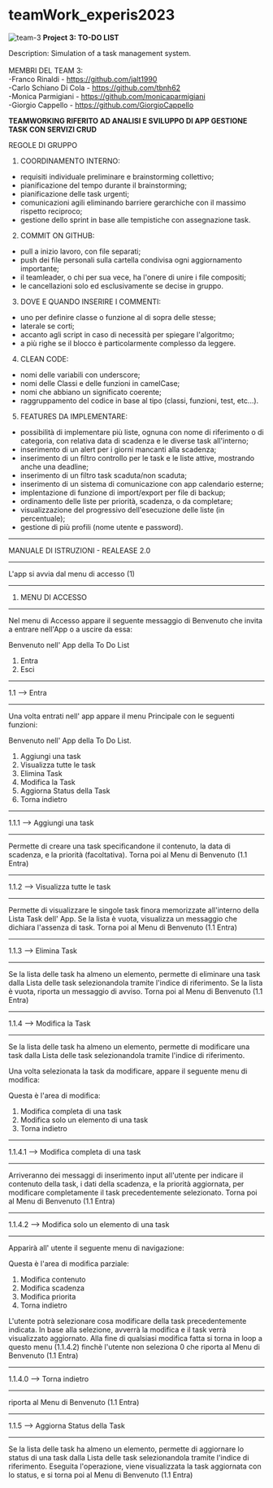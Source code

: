 # teamWork_experis2023
![team-3](https://github.com/simonedimeglio/4_teams_Python_Academy_2023/assets/78272736/e62315dc-1c7c-4b43-9183-cfbacae543ea)
**Project 3: TO-DO LIST**

   Description: Simulation of a task management system.    
      <br>
MEMBRI DEL TEAM 3: <br>
 -Franco Rinaldi - https://github.com/jalt1990 <br>
 -Carlo Schiano Di Cola - https://github.com/tbnh62 <br>
 -Monica Parmigiani - https://github.com/monicaparmigiani <br>
 -Giorgio Cappello - https://github.com/GiorgioCappello <br>

**TEAMWORKING RIFERITO AD ANALISI E SVILUPPO
DI APP GESTIONE TASK CON SERVIZI CRUD**


REGOLE DI GRUPPO

1. COORDINAMENTO INTERNO:
  - requisiti individuale preliminare e brainstorming collettivo;
  - pianificazione del tempo durante il brainstorming;
  - pianificazione delle task urgenti;
  - comunicazioni agili eliminando barriere gerarchiche con il massimo rispetto reciproco;
  - gestione dello sprint in base alle tempistiche con assegnazione task.

2. COMMIT ON GITHUB:
  - pull a inizio lavoro, con file separati;
  - push dei file personali sulla cartella condivisa ogni aggiornamento importante;
  - il teamleader, o chi per sua vece, ha l'onere di unire i file compositi;
  - le cancellazioni solo ed esclusivamente se decise in gruppo.

3. DOVE E QUANDO INSERIRE I COMMENTI:
  - uno per definire classe o funzione al di sopra delle stesse;
  - laterale se corti;
  - accanto agli script in caso di necessità per spiegare l'algoritmo;
  - a più righe se il blocco è particolarmente complesso da leggere.

4. CLEAN CODE:
  - nomi delle variabili con underscore;
  - nomi delle Classi e delle funzioni in camelCase;
  - nomi che abbiano un significato coerente;
  - raggruppamento del codice in base al tipo (classi, funzioni, test, etc...).
  
5. FEATURES DA IMPLEMENTARE:
  - possibilità di implementare più liste, ognuna con nome di riferimento o di categoria,
    con relativa data di scadenza e le diverse task all'interno;
  - inserimento di un alert per i giorni mancanti alla scadenza;
  - inserimento di un filtro controllo per le task e le liste attive, mostrando anche una deadline;
  - inserimento di un filtro task scaduta/non scaduta;
  - inserimento di un sistema di comunicazione con app calendario esterne;
  - implentazione di funzione di import/export per file di backup;
  - ordinamento delle liste per priorità, scadenza, o da completare;
  - visualizzazione del progressivo dell'esecuzione delle liste (in percentuale);
  - gestione di più profili (nome utente e password).




____________________________________________________________
MANUALE DI ISTRUZIONI - REALEASE 2.0
____________________________________________________________
L'app si avvia dal menu di accesso (1)


____________________________________________________________
1. MENU DI ACCESSO
____________________________________________________________
Nel menu di Accesso appare il seguente messaggio di Benvenuto che invita a entrare nell'App
o a uscire da essa:

Benvenuto nell' App della To Do List
1. Entra
0. Esci


____________________________________________________________
1.1 --> Entra
____________________________________________________________
Una volta entrati nell' app appare il menu Principale con le seguenti funzioni:

Benvenuto nell' App della To Do List.
1. Aggiungi una task
2. Visualizza tutte le task
3. Elimina Task
4. Modifica la Task
5. Aggiorna Status della Task        
0. Torna indietro


____________________________________________________________
1.1.1 --> Aggiungi una task
____________________________________________________________
Permette di creare una task specificandone il contenuto, la data di scadenza,
e la priorità (facoltativa).
Torna poi al Menu di Benvenuto (1.1 Entra)


____________________________________________________________
1.1.2 --> Visualizza tutte le task
____________________________________________________________
Permette di visualizzare le singole task finora memorizzate all'interno della
Lista Task dell' App. Se la lista è vuota, visualizza un messaggio che dichiara
l'assenza di task.
Torna poi al Menu di Benvenuto (1.1 Entra)


____________________________________________________________
1.1.3 --> Elimina Task
____________________________________________________________
Se la lista delle task ha almeno un elemento, permette di eliminare una task
dalla Lista delle task selezionandola tramite l'indice di riferimento.
Se la lista è vuota, riporta un messaggio di avviso.
Torna poi al Menu di Benvenuto (1.1 Entra)


____________________________________________________________
1.1.4 --> Modifica la Task
____________________________________________________________
Se la lista delle task ha almeno un elemento, permette di modificare una task
dalla Lista delle task selezionandola tramite l'indice di riferimento.

Una volta selezionata la task da modificare, appare il seguente menu di modifica:

Questa è l'area di modifica:
1. Modifica completa di una task
2. Modifica solo un elemento di una task
0. Torna indietro


____________________________________________________________
1.1.4.1 --> Modifica completa di una task
____________________________________________________________
Arriveranno dei messaggi di inserimento input all'utente per indicare il contenuto della task,
i dati della scadenza, e la priorità aggiornata, per modificare completamente il task
precedentemente selezionato.
Torna poi al Menu di Benvenuto (1.1 Entra)


____________________________________________________________
1.1.4.2 --> Modifica solo un elemento di una task
____________________________________________________________
Apparirà all' utente il seguente menu di navigazione:

Questa è l'area di modifica parziale:
1. Modifica contenuto
2. Modifica scadenza
3. Modifica priorita
0. Torna indietro

L'utente potrà selezionare cosa modificare della task precedentemente indicata.
In base alla selezione, avverrà la modifica e il task verrà visualizzato aggiornato.
Alla fine di qualsiasi modifica fatta si torna in loop a questo menu (1.1.4.2)
finchè l'utente non seleziona 0 che riporta al Menu di Benvenuto (1.1 Entra)


____________________________________________________________
1.1.4.0 --> Torna indietro
____________________________________________________________
riporta al Menu di Benvenuto (1.1 Entra)


____________________________________________________________
1.1.5 --> Aggiorna Status della Task
____________________________________________________________
Se la lista delle task ha almeno un elemento, permette di aggiornare lo status
di una task dalla Lista delle task selezionandola tramite l'indice di riferimento.
Eseguita l'operazione, viene visualizzata la task aggiornata con lo status,
e si torna poi al Menu di Benvenuto (1.1 Entra)
